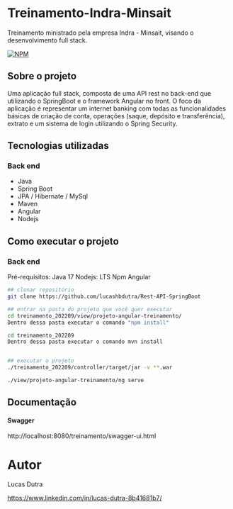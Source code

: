 # Treinamento-Indra-Minsait

Treinamento ministrado pela empresa Indra - Minsait, visando o desenvolvimento full stack.

[![NPM](https://img.shields.io/npm/l/react)](https://github.com/lucashbdutra/Treinamento-Indra-Minsait/blob/main/LICENSE) 

## Sobre o projeto

Uma aplicação full stack, composta de uma API rest no back-end que utilizando o SpringBoot e o framework Angular no front. O foco da aplicação é representar um internet banking com todas as funcionalidades básicas de criação de conta, operações (saque, depósito e transferência), extrato e um sistema de login utilizando o Spring Security.

## Tecnologias utilizadas
### Back end
- Java
- Spring Boot
- JPA / Hibernate / MySql
- Maven
- Angular
- Nodejs

## Como executar o projeto

### Back end
Pré-requisitos: Java 17
Nodejs: LTS
Npm
Angular

```bash
## clonar repositório
git clone https://github.com/lucashbdutra/Rest-API-SpringBoot

## entrar na pasta do projeto que você quer executar
cd treinamento_202209/view/projeto-angular-treinamento/
Dentro dessa pasta executar o comando "npm install"

cd treinamento_202209
Dentro dessa pasta executar o comando mvn install


## executar o projeto
./treinamento_202209/controller/target/jar -v **.war

./view/projeto-angular-treinamento/ng serve
```


## Documentação
#### Swagger
http://localhost:8080/treinamento/swagger-ui.html

# Autor

Lucas Dutra

https://www.linkedin.com/in/lucas-dutra-8b41681b7/
